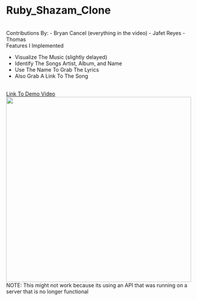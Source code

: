 # Ruby_Shazam_Clone
<br>
Contributions By:
- Bryan Cancel (everything in the video)
- Jafet Reyes
- Thomas
<br>
Features I Implemented
<ul>
  <li>Visualize The Music (slightly delayed)</li>
  <li>Identify The Songs Artist, Album, and Name</li>
  <li>Use The Name To Grab The Lyrics</li>
  <li>Also Grab A Link To The Song</li>
</ul>
<br>
<a href="https://drive.google.com/open?id=1-MLxk7VS6c-XBY4Fiwz046BSY6olT-R2">Link To Demo Video</a>
<img src="https://drive.google.com/uc?export=download&id=1Yo4r-3S3IWcbEsbpCycQR-hTIYua3FqP" width="500px"/>
<br>
NOTE: This might not work because its using an API that was running on a server that is no longer functional
